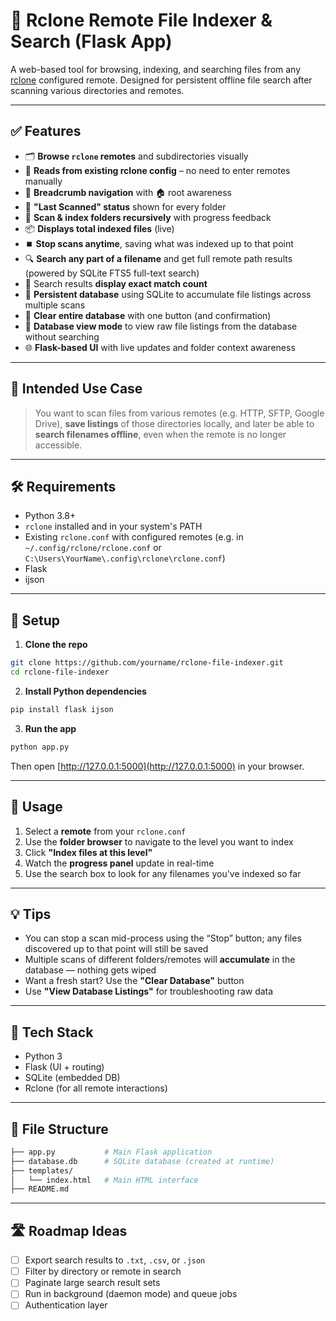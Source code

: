 # 📁 Rclone Remote File Indexer & Search (Flask App)

A web-based tool for browsing, indexing, and searching files from any [rclone](https://rclone.org/) configured remote. Designed for persistent offline file search after scanning various directories and remotes.

---

## ✅ Features

- 🗂 **Browse `rclone` remotes** and subdirectories visually
- 📡 **Reads from existing rclone config** – no need to enter remotes manually
- 🧭 **Breadcrumb navigation** with 🏠 root awareness
- 🧠 **"Last Scanned" status** shown for every folder
- 🔁 **Scan & index folders recursively** with progress feedback
- 📦 **Displays total indexed files** (live)
- ⏹️ **Stop scans anytime**, saving what was indexed up to that point
- 🔍 **Search any part of a filename** and get full remote path results (powered by SQLite FTS5 full-text search)
- 🔎 Search results **display exact match count**
- 💾 **Persistent database** using SQLite to accumulate file listings across multiple scans
- 🧹 **Clear entire database** with one button (and confirmation)
- 🧪 **Database view mode** to view raw file listings from the database without searching
- 🌐 **Flask-based UI** with live updates and folder context awareness

---

## 📌 Intended Use Case

> You want to scan files from various remotes (e.g. HTTP, SFTP, Google Drive), **save listings** of those directories locally, and later be able to **search filenames offline**, even when the remote is no longer accessible.

---

## 🛠 Requirements

- Python 3.8+
- `rclone` installed and in your system's PATH
- Existing `rclone.conf` with configured remotes (e.g. in `~/.config/rclone/rclone.conf` or `C:\Users\YourName\.config\rclone\rclone.conf`)
- Flask
- ijson

---

## 🔧 Setup

1. **Clone the repo**

```bash
git clone https://github.com/yourname/rclone-file-indexer.git
cd rclone-file-indexer
```

2. **Install Python dependencies**

```bash
pip install flask ijson
```

3. **Run the app**

```bash
python app.py
```

Then open [http://127.0.0.1:5000](http://127.0.0.1:5000) in your browser.

---

## 🚀 Usage

1. Select a **remote** from your `rclone.conf`
2. Use the **folder browser** to navigate to the level you want to index
3. Click **"Index files at this level"**
4. Watch the **progress panel** update in real-time
5. Use the search box to look for any filenames you've indexed so far

---

## 💡 Tips

- You can stop a scan mid-process using the “Stop” button; any files discovered up to that point will still be saved
- Multiple scans of different folders/remotes will **accumulate** in the database — nothing gets wiped
- Want a fresh start? Use the **"Clear Database"** button
- Use **"View Database Listings"** for troubleshooting raw data

---

## 🧱 Tech Stack

- Python 3
- Flask (UI + routing)
- SQLite (embedded DB)
- Rclone (for all remote interactions)

---

## 📂 File Structure

```bash
├── app.py           # Main Flask application
├── database.db      # SQLite database (created at runtime)
├── templates/
│   └── index.html   # Main HTML interface
├── README.md
```

---

## 🛣 Roadmap Ideas

- [ ] Export search results to `.txt`, `.csv`, or `.json`
- [ ] Filter by directory or remote in search
- [ ] Paginate large search result sets
- [ ] Run in background (daemon mode) and queue jobs
- [ ] Authentication layer
